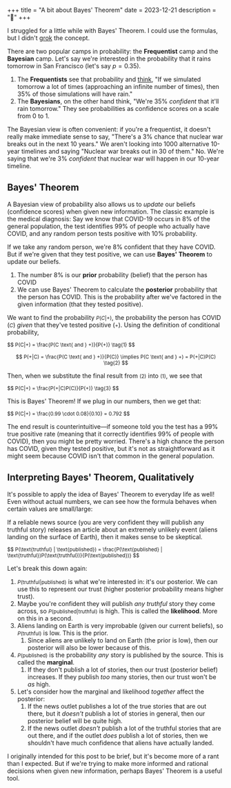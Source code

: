 +++
title = "A bit about Bayes' Theorem"
date = 2023-12-21
description = "🌳"
+++

I struggled for a little while with Bayes' Theorem. I could use the formulas, but I didn't [grok](https://en.wikipedia.org/wiki/Grok#In_computer_programmer_culture) the concept.

There are two popular camps in probability: the **Frequentist** camp and the **Bayesian** camp. Let's say we're interested in the probability that it rains tomorrow in San Francisco (let's say $p = 0.35$).

1. The **Frequentists** see that probability and [think](https://www.lesswrong.com/tag/bayesianism), "If we simulated tomorrow a lot of times (approaching an infinite number of times), then 35% of those simulations will have rain."
2. The **Bayesians**, on the other hand think, "We're 35% *confident* that it'll rain tomorrow." They see probabilities as confidence scores on a scale from 0 to 1.

The Bayesian view is often convenient: if you're a frequentist, it doesn't really make immediate sense to say, "There's a 3% chance that nuclear war breaks out in the next 10 years." We aren't looking into 1000 alternative 10-year timelines and saying "Nuclear war breaks out in 30 of them." No. We're saying that we're 3% *confident* that nuclear war will happen in our 10-year timeline.

## Bayes' Theorem

A Bayesian view of probability also allows us to *update* our beliefs (confidence scores) when given new information. The classic example is the medical diagnosis: Say we know that COVID-19 occurs in 8% of the general population, the test identifies 99% of people who actually have COVID, and any random person tests positive with 10% probability.

If we take any random person, we're 8% confident that they have COVID. But if we're given that they test positive, we can use **Bayes' Theorem** to update our beliefs.

1. The number 8% is our **prior** probability (belief) that the person has COVID
2. We can use Bayes' Theorem to calculate the **posterior** probability that the person has COVID. This is the probability after we've factored in the given information (that they tested positive).

We want to find the probability <small>$P(C|+)$</small>, the probability the person has COVID (<small>$C$</small>) *given* that they've tested positive (<small>$+$</small>). Using the definition of conditional probability,

<small>
$$
P(C|+) = \frac{P(C \text{ and } +)}{P(+)} \tag{1}
$$

$$
P(+|C) = \frac{P(C \text{ and } +)}{P(C)} \implies
P(C \text{ and } +) = P(+|C)P(C)
\tag{2}
$$
</small>

Then, when we substitute the final result from <small>$(2)$</small> into <small>$(1)$</small>, we see that

<small>
$$
P(C|+) = \frac{P(+|C)P(C)}{P(+)} \tag{3}
$$
</small>

This is Bayes' Theorem! If we plug in our numbers, then we get that:

<small>
$$
P(C|+) = \frac{0.99 \cdot 0.08}{0.10} = 0.792
$$
</small>

The end result is counterintuitive—if someone told you the test has a 99% true positive rate (meaning that it correctly identifies 99% of people with COVID), then you might be pretty worried. There's a high chance the person has COVID, given they tested positive, but it's not as straightforward as it might seem because COVID isn't that common in the general population.

## Interpreting Bayes' Theorem, Qualitatively

It's possible to apply the idea of Bayes' Theorem to everyday life as well! Even without actual numbers, we can see how the formula behaves when certain values are small/large:

If a reliable news source (you are very confident they will publish any truthful story) releases an article about an extremely unlikely event (aliens landing on the surface of Earth), then it makes sense to be skeptical.

<small>
$$
P(\text{truthful} | \text{published}) = \frac{P(\text{published} | \text{truthful})P(\text{truthful})}{P(\text{published})}
$$
</small>

Let's break this down again:

1. <small>$P(\text{truthful} | \text{published})$</small> is what we're interested in: it's our posterior. We can use this to represent our trust (higher posterior probability means higher trust).
1. Maybe you're confident they will publish *any truthful* story they come across, so <small>$P(\text{published} | \text{truthful})$</small> is high. This is called the **likelihood**. More on this in a second.
1. Aliens landing on Earth is very improbable (given our current beliefs), so <small>$P(\text{truthful})$</small> is low. This is the prior.
    1. Since aliens are unlikely to land on Earth (the prior is low), then our posterior will also be lower because of this.
1. <small>$P(\text{published})$</small> is the probability *any* story is published by the source. This is called the **marginal**.
	1. If they don't publish a lot of stories, then our trust (posterior belief) increases. If they publish *too* many stories, then our trust won't be *as* high.
1. Let's consider how the marginal and likelihood *together* affect the posterior:
	1. If the news outlet publishes a lot of the true stories that are out there, but it *doesn't* publish a lot of stories in general, then our posterior belief will be quite high.
	2. If the news outlet *doesn't* publish a lot of the truthful stories that are out there, and if the outlet *does* publish a lot of stories, then we shouldn't have much confidence that aliens have actually landed.

I originally intended for this post to be brief, but it's become more of a rant than I expected. But if we're trying to make more informed and rational decisions when given new information, perhaps Bayes' Theorem is a useful tool.
